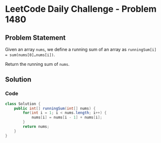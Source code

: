 # LeetCode Daily Challenge - Problem 1480

## Problem Statement
Given an array `nums`, we define a running sum of an array as `runningSum[i] = sum(nums[0]…nums[i])`.

Return the running sum of `nums`.

## Solution

### Code
```java
class Solution {
    public int[] runningSum(int[] nums) {
        for(int i = 1; i < nums.length; i++) {
            nums[i] = nums[i - 1] + nums[i];
        }
        return nums;
    }
}
